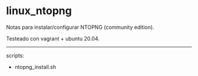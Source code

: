 # linux_ntopng

Notas para instalar/configurar NTOPNG (community edition).

Testeado con vagrant + ubuntu 20.04.

---
scripts:
- ntopng_install.sh 

